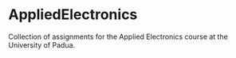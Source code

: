 # AppliedElectronics

Collection of assignments for the Applied Electronics course at the University of Padua.
